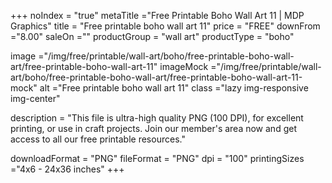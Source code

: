 +++
noIndex = "true"
metaTitle ="Free Printable Boho Wall Art 11 | MDP Graphics"
title = "Free printable boho wall art 11"
price = "FREE"
downFrom ="8.00"
saleOn =""
productGroup = "wall art"
productType = "boho"

image ="/img/free/printable/wall-art/boho/free-printable-boho-wall-art/free-printable-boho-wall-art-11"
imageMock ="/img/free/printable/wall-art/boho/free-printable-boho-wall-art/free-printable-boho-wall-art-11-mock"
alt ="Free printable boho wall art 11"
class ="lazy img-responsive img-center"

description = "This file is ultra-high quality PNG (100 DPI), for excellent printing, or use in craft projects. Join our member's area now and get access to all our free printable resources."

downloadFormat = "PNG"
fileFormat = "PNG"
dpi = "100"
printingSizes ="4x6 - 24x36 inches"
+++


